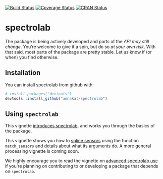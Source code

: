 [![Build Status](https://travis-ci.org/meireles/spectrolab.svg?branch=master)](https://travis-ci.org/meireles/spectrolab)
[![Coverage Status](https://coveralls.io/repos/github/meireles/spectrolab/badge.svg?branch=master)](https://coveralls.io/github/meireles/spectrolab?branch=master)
[![CRAN Status](https://www.r-pkg.org/badges/version/spectrolab)](https://cran.r-project.org/package=spectrolab)


# spectrolab

The package is being actively developed and parts of the *API may still change*. You’re welcome to give it a spin, but do so *at your own risk*. With that said, most parts of the package are pretty stable. Let us know if (or when) you find otherwise.

## Installation

You can install spectrolab from github with:

```R
# install.packages("devtools")
devtools::install_github("annakat/spectrolab")
```

## Using `spectrolab`

This vignette [introduces spectrolab](vignettes/introduction_to_spectrolab.md), and works you through the basics of the package.

This vignette shows you how to [splice sensors](vignettes/match_sensors.pdf) using the function  `match_sensors` and details about what its arguments do. A more general processing vignette is coming soon.


We highly encourage you to read the vignette on [advanced spectrolab use](vignettes/advanced_spectrolab.md) if you're planning on contributing to or developing a package that depends on `spectrolab`.
